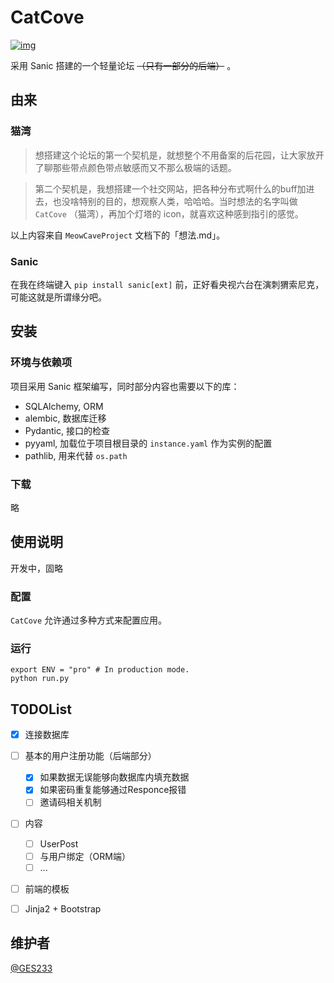 # CatCove

[![img](https://img.shields.io/badge/Cat-Cove-blueviolet.svg?style=flat-square)](https://github.com/GES233/CatCove)

采用 Sanic 搭建的一个轻量论坛 ~~（只有一部分的后端）~~ 。

## 由来

### 猫湾

> 想搭建这个论坛的第一个契机是，就想整个不用备案的后花园，让大家放开了聊那些带点颜色带点敏感而又不那么极端的话题。

> 第二个契机是，我想搭建一个社交网站，把各种分布式啊什么的buff加进去，也没啥特别的目的，想观察人类，哈哈哈。当时想法的名字叫做 `CatCove` （猫湾），再加个灯塔的 icon，就喜欢这种感到指引的感觉。

以上内容来自 `MeowCaveProject` 文档下的「想法.md」。

### Sanic

在我在终端键入 `pip install sanic[ext]` 前，正好看央视六台在演刺猬索尼克，可能这就是所谓缘分吧。

## 安装

### 环境与依赖项

项目采用 Sanic 框架编写，同时部分内容也需要以下的库：

* SQLAlchemy, ORM
* alembic, 数据库迁移
* Pydantic, 接口的检查
* pyyaml, 加载位于项目根目录的 `instance.yaml` 作为实例的配置
* pathlib, 用来代替 `os.path`

### 下载

略

## 使用说明

开发中，固略

### 配置

`CatCove` 允许通过多种方式来配置应用。

### 运行

```shell
export ENV = "pro" # In production mode.
python run.py
```

## TODOList

- [x] 连接数据库
- [ ] 基本的用户注册功能（后端部分）
  - [x] 如果数据无误能够向数据库内填充数据
  - [x] 如果密码重复能够通过Responce报错
  - [ ] 邀请码相关机制
- [ ] 内容
  - [ ] UserPost
  - [ ] 与用户绑定（ORM端）
  - [ ] ...
- [ ] 前端的模板
 - [ ] Jinja2 + Bootstrap


## 维护者

[@GES233](https://github.com/GES233)


